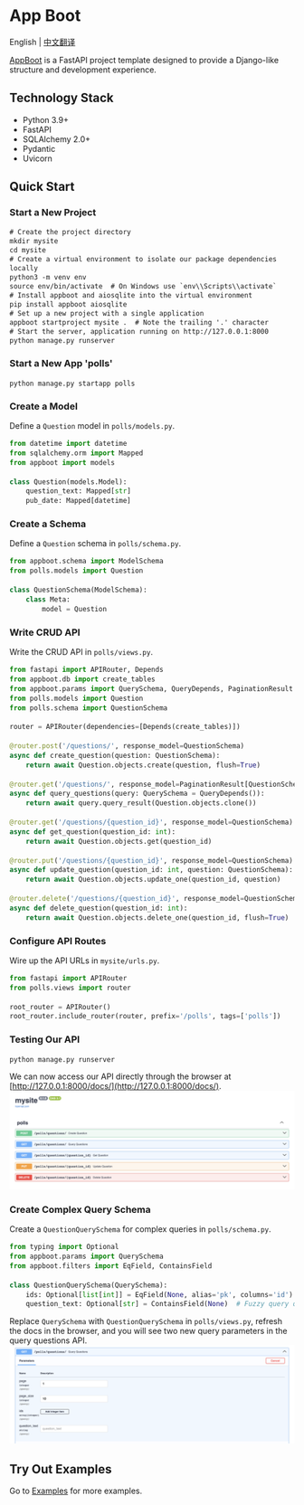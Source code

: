 # App Boot
English | [中文翻译](./README.zh-CN.md)

[AppBoot](https://github.com/taogeYT/appboot) is a FastAPI project template designed to provide a Django-like structure and development experience.
## Technology Stack
- Python 3.9+
- FastAPI
- SQLAlchemy 2.0+
- Pydantic
- Uvicorn
## Quick Start
### Start a New Project
```shell
# Create the project directory
mkdir mysite
cd mysite
# Create a virtual environment to isolate our package dependencies locally
python3 -m venv env
source env/bin/activate  # On Windows use `env\\Scripts\\activate`
# Install appboot and aiosqlite into the virtual environment
pip install appboot aiosqlite
# Set up a new project with a single application
appboot startproject mysite .  # Note the trailing '.' character
# Start the server, application running on http://127.0.0.1:8000
python manage.py runserver
```
### Start a New App 'polls'
```shell
python manage.py startapp polls
```
### Create a Model
Define a `Question` model in `polls/models.py`.
```python
from datetime import datetime
from sqlalchemy.orm import Mapped
from appboot import models

class Question(models.Model):
    question_text: Mapped[str]
    pub_date: Mapped[datetime]
```
### Create a Schema
Define a `Question` schema in `polls/schema.py`.
```python
from appboot.schema import ModelSchema
from polls.models import Question

class QuestionSchema(ModelSchema):
    class Meta:
        model = Question
```
### Write CRUD API
Write the CRUD API in `polls/views.py`.
```python
from fastapi import APIRouter, Depends
from appboot.db import create_tables
from appboot.params import QuerySchema, QueryDepends, PaginationResult
from polls.models import Question
from polls.schema import QuestionSchema

router = APIRouter(dependencies=[Depends(create_tables)])

@router.post('/questions/', response_model=QuestionSchema)
async def create_question(question: QuestionSchema):
    return await Question.objects.create(question, flush=True)

@router.get('/questions/', response_model=PaginationResult[QuestionSchema])
async def query_questions(query: QuerySchema = QueryDepends()):
    return await query.query_result(Question.objects.clone())

@router.get('/questions/{question_id}', response_model=QuestionSchema)
async def get_question(question_id: int):
    return await Question.objects.get(question_id)

@router.put('/questions/{question_id}', response_model=QuestionSchema)
async def update_question(question_id: int, question: QuestionSchema):
    return await Question.objects.update_one(question_id, question)

@router.delete('/questions/{question_id}', response_model=QuestionSchema)
async def delete_question(question_id: int):
    return await Question.objects.delete_one(question_id, flush=True)
```
### Configure API Routes
Wire up the API URLs in `mysite/urls.py`.
```python
from fastapi import APIRouter
from polls.views import router

root_router = APIRouter()
root_router.include_router(router, prefix='/polls', tags=['polls'])
```
### Testing Our API
```shell
python manage.py runserver
```
We can now access our API directly through the browser at [http://127.0.0.1:8000/docs/](http://127.0.0.1:8000/docs/).
![API Documentation](https://raw.githubusercontent.com/taogeYT/appboot/main/images/polls.png)
### Create Complex Query Schema
Create a `QuestionQuerySchema` for complex queries in `polls/schema.py`.
```python
from typing import Optional
from appboot.params import QuerySchema
from appboot.filters import EqField, ContainsField

class QuestionQuerySchema(QuerySchema):
    ids: Optional[list[int]] = EqField(None, alias='pk', columns='id')  # Query questions by ID list
    question_text: Optional[str] = ContainsField(None)  # Fuzzy query question_text
```
Replace `QuerySchema` with `QuestionQuerySchema` in `polls/views.py`, refresh the docs in the browser, and you will see two new query parameters in the query questions API.
![Complex Query Parameters](https://raw.githubusercontent.com/taogeYT/appboot/main/images/query.png)
## Try Out Examples
Go to [Examples](./examples) for more examples.

